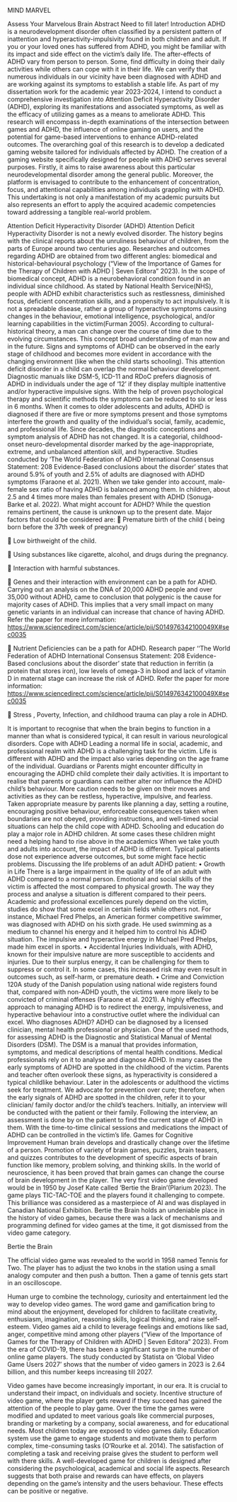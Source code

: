 MIND MARVEL

Assess Your Marvelous Brain
Abstract
Need to fill later!
Introduction 
ADHD is a neurodevelopment disorder often classified by a persistent pattern of inattention and hyperactivity-impulsivity found in both children and adult. If you or your loved ones has suffered from ADHD, you might be familiar with its impact and side effect on the victim’s daily life. The after-effects of ADHD vary from person to person. Some, find difficulty in doing their daily activities while others can cope with it in their life. We can verify that numerous individuals in our vicinity have been diagnosed with ADHD and are working against its symptoms to establish a stable life.
As part of my dissertation work for the academic year 2023-2024, I intend to conduct a comprehensive investigation into Attention Deficit Hyperactivity Disorder (ADHD), exploring its manifestations and associated symptoms, as well as the efficacy of utilizing games as a means to ameliorate ADHD. This research will encompass in-depth examinations of the intersection between games and ADHD, the influence of online gaming on users, and the potential for game-based interventions to enhance ADHD-related outcomes. The overarching goal of this research is to develop a dedicated gaming website tailored for individuals affected by ADHD. The creation of a gaming website specifically designed for people with ADHD serves several purposes. Firstly, it aims to raise awareness about this particular neurodevelopmental disorder among the general public. Moreover, the platform is envisaged to contribute to the enhancement of concentration, focus, and attentional capabilities among individuals grappling with ADHD. 
This undertaking is not only a manifestation of my academic pursuits but also represents an effort to apply the acquired academic competencies toward addressing a tangible real-world problem.







Attention Deficit Hyperactivity Disorder (ADHD)
Attention Deficit Hyperactivity Disorder is not a newly evolved disorder. The history begins with the clinical reports about the unruliness behaviour of children, from the parts of Europe around two centuries ago. Researches and outcomes regarding ADHD are obtained from two different angles: biomedical and historical-behavioural psychology (“View of the Importance of Games for the Therapy of Children with ADHD | Seven Editora” 2023). In the scope of biomedical concept, ADHD is a neurobehavioral condition found in an individual since childhood. As stated by National Health Service(NHS), people with ADHD exhibit characteristics such as restlessness, diminished focus, deficient concentration skills, and a propensity to act impulsively. It is not a spreadable disease, rather a group of hyperactive symptoms causing changes in the behaviour, emotional intelligence, psychological, and/or learning capabilities in the victim(Furman 2005). According to cultural-historical theory, a man can change over the course of time due to the evolving circumstances. This concept broad understanding of man now and in the future. 
Signs and symptoms of ADHD can be observed in the early stage of childhood and becomes more evident in accordance with the changing environment (like when the child starts schooling). This attention deficit disorder in a child can overlap the normal behaviour development. Diagnostic manuals like DSM-5, ICD-11 and RDoC prefers diagnosis of ADHD in individuals under the age of ‘12’ if they display multiple inattentive and/or hyperactive impulsive signs. With the help of proven psychological therapy and scientific methods the symptoms can be reduced to six or less in 6 months. When it comes to older adolescents and adults, ADHD is diagnosed if there are five or more symptoms present and those symptoms interfere the growth and quality of the individual’s social, family, academic, and professional life. Since decades, the diagnostic conceptions and symptom analysis of ADHD has not changed. It is a categorial, childhood-onset neuro-developmental disorder marked by the age-inappropriate, extreme, and unbalanced attention skill, and hyperactive. 
Studies conducted by ‘The World Federation of ADHD International Consensus Statement: 208 Evidence-Based conclusions about the disorder’ states that around 5.9% of youth and 2.5% of adults are diagnosed with ADHD symptoms (Faraone et al. 2021). When we take gender into account, male-female sex ratio of having ADHD is balanced among them. In children, about 2.5 and 4 times more males than females present with ADHD (Sonuga‐Barke et al. 2022). 
What might account for ADHD? 
While the question remains pertinent, the cause is unknown up to the present date. Major factors that could be considered are:
	Premature birth of the child ( being born before the 37th week of pregnancy) 

	Low birthweight of the child.
 

	Using substances like cigarette, alcohol, and drugs during the pregnancy.
   

	Interaction with harmful substances.
 

	Genes and their interaction with environment can be a path for ADHD. Carrying out an analysis on the DNA of 20,000 ADHD people and over 35,000 without ADHD, came to conclusion that polygenic is the cause for majority cases of ADHD. This implies that a very small impact on many genetic variants in an individual can increase that chance of having ADHD. 
Refer the paper for more information: https://www.sciencedirect.com/science/article/pii/S014976342100049X#sec0035
 

	Nutrient Deficiencies can be a path for ADHD.  Research paper ‘‘The World Federation of ADHD International Consensus Statement: 208 Evidence-Based conclusions about the disorder’ state that reduction in ferritin (a protein that stores iron), low levels of omega-3 in blood and lack of vitamin D in maternal stage can increase the risk of ADHD. 
Refer the paper for more information: https://www.sciencedirect.com/science/article/pii/S014976342100049X#sec0035
 

	Stress , Poverty, Infection, and childhood trauma can play a role in ADHD.
 

It is important to recognise that when the brain begins to function in a manner than what is considered typical, it can result in various neurological disorders. 
Cope with ADHD 
Leading a normal life in social, academic, and professional realm with ADHD is a challenging task for the victim. Life is different with ADHD and the impact also varies depending on the age frame of the individual. Guardians or Parents might encounter difficulty in encouraging the ADHD child complete their daily activities. It is important to realise that parents or guardians can neither alter nor influence the ADHD child’s behaviour. More caution needs to be given on their moves and activities as they can be restless, hyperactive, impulsive, and fearless. Taken appropriate measure by parents like planning a day, setting a routine, encouraging positive behaviour, enforceable consequences taken when boundaries are not obeyed, providing instructions, and well-timed social situations can help the child cope with ADHD. Schooling and education do play a major role in ADHD children. At some cases these children might need a helping hand to rise above in the academics 
When we take youth and adults into account, the impact of ADHD is different. Typical patients dose not experience adverse outcomes, but some might face hectic problems. Discussing the life problems of an adult ADHD patient:
•	Growth in Life
There is a large impairment in the quality of life of an adult with ADHD compared to a normal person. Emotional and social skills of the victim is affected the most compared to physical growth. The way they process and analyse a situation is different compared to their peers. Academic and professional excellences purely depend on the victim, studies do show that some excel in certain fields while others not. For instance, Michael Fred Phelps, an American former competitive swimmer, was diagnosed with ADHD on his sixth grade. He used swimming as a medium to channel his energy and it helped him to control his ADHD situation. The impulsive and hyperactive energy in Michael Pred Phelps, made him excel in sports. 
•	Accidental Injuries
Individuals, with ADHD, known for their impulsive nature are more susceptible to accidents and injuries. Due to their surplus energy, it can be challenging for them to suppress or control it. In some cases, this increased risk may even result in outcomes such, as self-harm, or premature death.
•	Crime and Conviction
120A study of the Danish population using national wide registers found that, compared with non-ADHD youth, the victims were more likely to be convicted of criminal offenses (Faraone et al. 2021). 
A highly effective approach to managing ADHD is to redirect the energy, impulsiveness, and hyperactive behaviour into a constructive outlet where the individual can excel.
Who diagnoses ADHD? 
ADHD can be diagnosed by a licensed clinician, mental health professional or physician. One of the used methods, for assessing ADHD is the Diagnostic and Statistical Manual of Mental Disorders (DSM). The DSM is a manual that provides information, symptoms, and medical descriptions of mental health conditions. Medical professionals rely on it to analyse and diagnose ADHD. In many cases the early symptoms of ADHD are spotted in the childhood of the victim. Parents and teacher often overlook these signs, as hyperactivity is considered a typical childlike behaviour. Later in the adolescents or adulthood the victims seek for treatment. We advocate for prevention over cure; therefore, when the early signals of ADHD are spotted in the children,  refer it to your clinician/ family doctor and/or the child’s teachers.
Initially, an interview will be conducted with the patient or their family. Following the interview, an assessment is done by on the patient to find the current stage of ADHD in them. With the time-to-time clinical sessions and medications the impact of ADHD can be controlled in the victim’s life.
Games for Cognitive Improvement
Human brain develops and drastically change over the lifetime of a person. Promotion of variety of brain games, puzzles, brain teasers, and quizzes contributes to the development of specific aspects of brain function like memory, problem solving, and thinking skills. In the world of neuroscience, it has been proved that brain games can change the course of brain development in the player. 
The very first video game developed would be in 1950 by Josef Kate called ‘Bertie the Brain’(Plarium 2023). The game plays TIC-TAC-TOE and the players found it challenging to compete. This brilliance was considered as a masterpiece of AI and was displayed in Canadian National Exhibition. Bertie the Brain holds an undeniable place in the history of video games, because there was a lack of mechanisms and programming defined for video games at the time, it got dismissed from the video game category.
 
Bertie the Brain

The official video game was revealed to the world in 1958 named Tennis for Two. The player has to adjust the two knobs in the station using a small analogy computer and then push a button. Then a game of tennis gets start in an oscilloscope. 
 
	

Human urge to combine the technology, curiosity and entertainment led the way to develop video games. The word game and gamification bring to mind about the enjoyment, developed for children to facilitate creativity, enthusiasm, imagination, reasoning skills, logical thinking, and raise self-esteem. Video games aid a child to leverage feelings and emotions like sad, anger, competitive mind among other players (“View of the Importance of Games for the Therapy of Children with ADHD | Seven Editora” 2023). From the era of COVID-19, there has been a significant surge in the number of online game players. The study conducted by Statista on ‘Global Video Game Users 2027’ shows that the number of video gamers in 2023 is 2.64 billion, and this number keeps increasing till 2027. 

 
Video games have become increasingly important, in our era. It is crucial to understand their impact, on individuals and society. Incentive structure of video game, where the player gets reward if they succeed has gained the attention of the people to play game. Over the time the games were modified and updated to meet various goals like commercial purposes, branding or marketing by a company, social awareness, and for educational needs. Most children today are exposed to video games daily. Education system use the game to engage students and motivate them to perform complex, time-consuming tasks (O’Rourke et al. 2014). The satisfaction of completing a task and receiving praise gives the student to perform well with there skills. A well-developed game for children is designed after considering the psychological, academical and social life aspects. Research suggests that both praise and rewards can have effects, on players depending on the game’s intensity and the users behaviour. These effects can be positive or negative.
